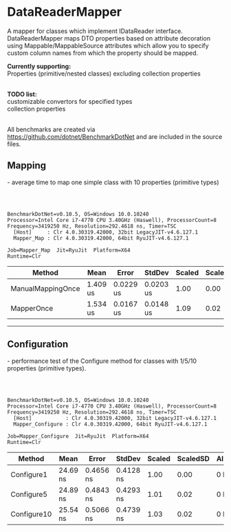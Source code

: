 # DataReaderMapper
A mapper for classes which implement IDataReader interface. DataReaderMapper maps DTO properties based on attribute decoration using Mappable/MappableSource attributes which allow you to specify custom column names from which the property should be mapped.

<b>Currently supporting:</b><br>
Properties (primitive/nested classes) excluding collection properties<br><br>

<b>TODO list:</b><br>
customizable convertors for specified types<br>
collection properties<br><br>

All benchmarks are created via https://github.com/dotnet/BenchmarkDotNet and are included in the source files.<br>

<h2>Mapping</h2>
<p> - average time to map one simple class with 10 properties (primitive types)</p>
<br>
<pre><code>
BenchmarkDotNet=v0.10.5, OS=Windows 10.0.10240
Processor=Intel Core i7-4770 CPU 3.40GHz (Haswell), ProcessorCount=8
Frequency=3419250 Hz, Resolution=292.4618 ns, Timer=TSC
  [Host]     : Clr 4.0.30319.42000, 32bit LegacyJIT-v4.6.127.1
  Mapper_Map : Clr 4.0.30319.42000, 64bit RyuJIT-v4.6.127.1
</code></pre>
<pre><code>Job=Mapper_Map  Jit=RyuJit  Platform=X64  
Runtime=Clr  
</code></pre>

<table>
<thead><tr><th>     Method</th><th>Mean</th><th>Error</th><th>StdDev</th><th>Scaled</th><th>ScaledSD</th><th>Gen 0</th><th>Allocated</th>
</tr>
</thead><tbody><tr><td>ManualMappingOnce</td><td>1.409 us</td><td>0.0229 us</td><td>0.0203 us</td><td>1.00</td><td>0.00</td><td>0.1940</td><td>912 B</td>
</tr><tr><td> MapperOnce</td><td>1.534 us</td><td>0.0167 us</td><td>0.0148 us</td><td>1.09</td><td>0.02</td><td>0.1956</td><td>912 B</td>
</tr></tbody></table>
<hr>

<h2>Configuration</h2>

<p>- performance test of the Configure method for classes with 1/5/10 properties (primitive types).</p>
<br>
<pre><code>
BenchmarkDotNet=v0.10.5, OS=Windows 10.0.10240
Processor=Intel Core i7-4770 CPU 3.40GHz (Haswell), ProcessorCount=8
Frequency=3419250 Hz, Resolution=292.4618 ns, Timer=TSC
  [Host]           : Clr 4.0.30319.42000, 32bit LegacyJIT-v4.6.127.1
  Mapper_Configure : Clr 4.0.30319.42000, 64bit RyuJIT-v4.6.127.1
</code></pre>
<pre><code>Job=Mapper_Configure  Jit=RyuJit  Platform=X64  
Runtime=Clr  
</code></pre>

<table>
<thead><tr><th>Method</th><th>Mean</th><th>Error</th><th>StdDev</th><th>Scaled</th><th>ScaledSD</th><th>Allocated</th>
</tr>
</thead><tbody><tr><td>Configure1</td><td>24.69 ns</td><td>0.4656 ns</td><td>0.4128 ns</td><td>1.00</td><td>0.00</td><td>0 B</td>
</tr><tr><td>Configure5</td><td>24.89 ns</td><td>0.4843 ns</td><td>0.4293 ns</td><td>1.01</td><td>0.02</td><td>0 B</td>
</tr><tr><td>Configure10</td><td>25.54 ns</td><td>0.5066 ns</td><td>0.4739 ns</td><td>1.03</td><td>0.02</td><td>0 B</td>
</tr></tbody></table>
